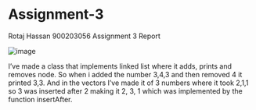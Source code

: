# Assignment-3
Rotaj Hassan 
900203056
Assignment 3 Report
 
![image](https://user-images.githubusercontent.com/114365599/197729359-14541a3b-6434-4241-8385-622b7f4d30e4.png)


I’ve made a class that implements linked list where it adds, prints and removes node. 
So when i added the number 3,4,3 and then removed 4 it printed 3,3. And in the vectors 
I’ve made it of 3 numbers where it took 2,1,1 so 3 was inserted after 2 making it 2, 3, 1 
which was implemented by the function insertAfter.
